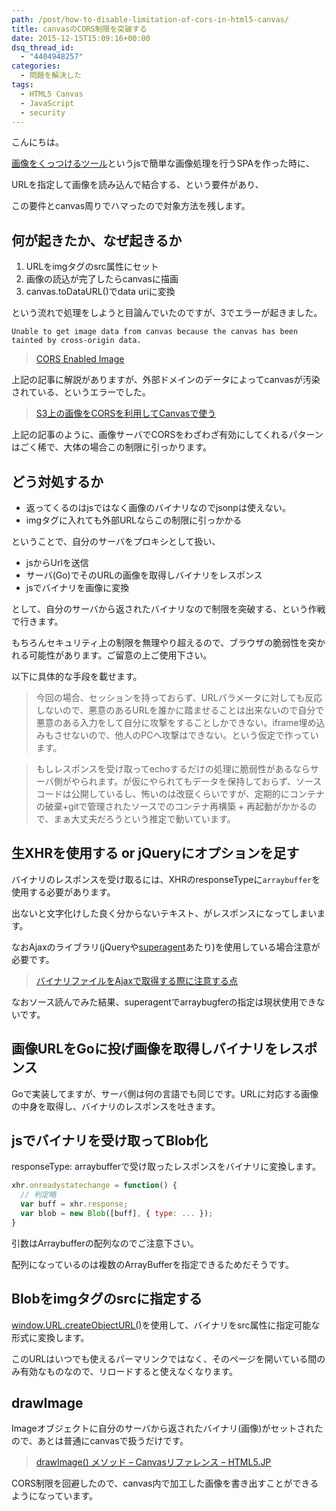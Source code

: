```yaml
---
path: /post/how-to-disable-limitation-of-cors-in-html5-canvas/
title: canvasのCORS制限を突破する
date: 2015-12-15T15:09:16+00:00
dsq_thread_id:
  - "4404948257"
categories:
  - 問題を解決した
tags:
  - HTML5 Canvas
  - JavaScript
  - security
---
```

こんにちは。
  
[画像をくっつけるツール](http://img-concater.herokuapp.com)というjsで簡単な画像処理を行うSPAを作った時に、

URLを指定して画像を読み込んで結合する、という要件があり、
  
この要件とcanvas周りでハマったので対象方法を残します。

<!--more-->

何が起きたか、なぜ起きるか
----------------------------------------

  1. URLをimgタグのsrc属性にセット
  2. 画像の読込が完了したらcanvasに描画
  3. canvas.toDataURL()でdata uriに変換

という流れで処理をしようと目論んでいたのですが、3でエラーが起きました。
  
`Unable to get image data from canvas because the canvas has been tainted by
cross-origin data.`

> [CORS Enabled Image](https://developer.mozilla.org/ja/docs/Web/HTML/CORS_enabled_image)

上記の記事に解説がありますが、外部ドメインのデータによってcanvasが汚染されている、というエラーでした。

> [S3上の画像をCORSを利用してCanvasで使う](http://tech-sketch.jp/2013/05/s3corscanvas.html)

上記の記事のように、画像サーバでCORSをわざわざ有効にしてくれるパターンはごく稀で、大体の場合この制限に引っかります。

どう対処するか
----------------------------------------

  * 返ってくるのはjsではなく画像のバイナリなのでjsonpは使えない。
  * imgタグに入れても外部URLならこの制限に引っかかる

ということで、自分のサーバをプロキシとして扱い、

  * jsからUrlを送信 
  * サーバ(Go)でそのURLの画像を取得しバイナリをレスポンス 
  * jsでバイナリを画像に変換 

として、自分のサーバから返されたバイナリなので制限を突破する、という作戦で行きます。

もちろんセキュリティ上の制限を無理やり超えるので、ブラウザの脆弱性を突かれる可能性があります。ご留意の上ご使用下さい。
  
以下に具体的な手段を載せます。

> 今回の場合、セッションを持っておらず、URLパラメータに対しても反応しないので、悪意のあるURLを誰かに踏ませることは出来ないので自分で悪意のある入力をして自分に攻撃をすることしかできない。iframe埋め込みもさせないので、他人のPCへ攻撃はできない。という仮定で作っています。
    
> もしレスポンスを受け取ってechoするだけの処理に脆弱性があるならサーバ側がやられます。が仮にやられてもデータを保持しておらず、ソースコードは公開しているし、怖いのは改竄くらいですが、定期的にコンテナの破棄+gitで管理されたソースでのコンテナ再構築 + 再起動がかかるので、まぁ大丈夫だろうという推定で動いています。

## 生XHRを使用する or jQueryにオプションを足す

バイナリのレスポンスを受け取るには、XHRのresponseTypeに`arraybuffer`を使用する必要があります。
  
出ないと文字化けした良く分からないテキスト、がレスポンスになってしまいます。

なおAjaxのライブラリ(jQueryや[superagent](https://github.com/visionmedia/superagent)あたり)を使用している場合注意が必要です。

> [バイナリファイルをAjaxで取得する際に注意する点](http://qiita.com/tom_konda/items/484955b8332e0305ebc4)

なおソース読んでみた結果、superagentでarraybugferの指定は現状使用できないです。

画像URLをGoに投げ画像を取得しバイナリをレスポンス
----------------------------------------

Goで実装してますが、サーバ側は何の言語でも同じです。URLに対応する画像の中身を取得し、バイナリのレスポンスを吐きます。

jsでバイナリを受け取ってBlob化
----------------------------------------

responseType: arraybufferで受け取ったレスポンスをバイナリに変換します。

```javascript
xhr.onreadystatechange = function() {
  // 判定略
  var buff = xhr.response;
  var blob = new Blob([buff], { type: ... });
}
```

引数はArraybufferの配列なのでご注意下さい。
  
配列になっているのは複数のArrayBufferを指定できるためだそうです。

Blobをimgタグのsrcに指定する
----------------------------------------

[window.URL.createObjectURL()](https://developer.mozilla.org/ja/docs/Web/API/URL/createObjectURL)を使用して、バイナリをsrc属性に指定可能な形式に変換します。
  
このURLはいつでも使えるパーマリンクではなく、そのページを開いている間のみ有効なものなので、リロードすると使えなくなります。

drawImage
----------------------------------------

Imageオブジェクトに自分のサーバから返されたバイナリ(画像)がセットされたので、あとは普通にcanvasで扱うだけです。

> [drawImage() メソッド – Canvasリファレンス – HTML5.JP](http://www.html5.jp/canvas/ref/method/drawImage.html)

CORS制限を回避したので、canvas内で加工した画像を書き出すことができるようになっています。

<div style="font-size:0px;height:0px;line-height:0px;margin:0;padding:0;clear:both">
</div>